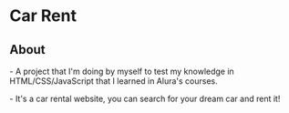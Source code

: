 # Car Rent

## About

<p> - A project that I'm doing by myself to test my knowledge in HTML/CSS/JavaScript that I learned in Alura's courses. </p>
<p> - It's a car rental website, you can search for your dream car and rent it! </p>


